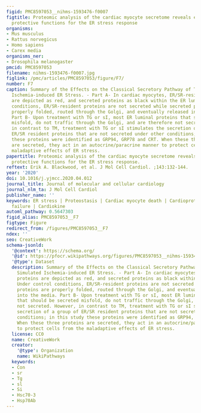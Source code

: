```yaml
---
figid: PMC8597053__nihms-1593476-f0007
figtitle: Proteomic analysis of the cardiac myocyte secretome reveals extracellular
  protective functions for the ER stress response
organisms:
- Mus musculus
- Rattus norvegicus
- Homo sapiens
- Carex media
organisms_ner:
- Drosophila melanogaster
pmcid: PMC8597053
filename: nihms-1593476-f0007.jpg
figlink: /pmc/articles/PMC8597053/figure/F7/
number: F7
caption: Summary of the Effects on the Classical Secretory Pathway of TG- or Simulated
  Ischemia-induced ER Stress. - Part A- In cardiac myocytes, ER/SR-resident proteins
  are depicted as red, and secreted proteins as black within the ER lumen. Under control
  conditions, ER/SR-resident proteins are not secreted while secreted proteins are
  properly folded, routed through the Golgi, and eventually released into the media.
  Part B- Upon treatment with TG or sI, most ER luminal proteins that should be secreted
  misfold, do not traffic through the Golgi, and are therefore not secreted. However,
  in contrast to TM, treatment with TG or sI stimulates the secretion of a group of
  ER/SR resident proteins that are not secreted under other conditions; in this study
  these proteins were identified as GRP94, GRP78 and CRT. When these three proteins
  are secreted, they act in an autocrine/paracrine manner to protect cells from the
  maladaptive effects of ER stress.
papertitle: Proteomic analysis of the cardiac myocyte secretome reveals extracellular
  protective functions for the ER stress response.
reftext: Erik A. Blackwood, et al. J Mol Cell Cardiol. ;143:132-144.
year: '2020'
doi: 10.1016/j.yjmcc.2020.04.012
journal_title: Journal of molecular and cellular cardiology
journal_nlm_ta: J Mol Cell Cardiol
publisher_name: ''
keywords: ER stress | Proteostasis | Cardiac myocyte death | Cardioprotection | Heart
  failure | Cardiokine
automl_pathway: 0.5647303
figid_alias: PMC8597053__F7
figtype: Figure
redirect_from: /figures/PMC8597053__F7
ndex: ''
seo: CreativeWork
schema-jsonld:
  '@context': https://schema.org/
  '@id': https://pfocr.wikipathways.org/figures/PMC8597053__nihms-1593476-f0007.html
  '@type': Dataset
  description: Summary of the Effects on the Classical Secretory Pathway of TG- or
    Simulated Ischemia-induced ER Stress. - Part A- In cardiac myocytes, ER/SR-resident
    proteins are depicted as red, and secreted proteins as black within the ER lumen.
    Under control conditions, ER/SR-resident proteins are not secreted while secreted
    proteins are properly folded, routed through the Golgi, and eventually released
    into the media. Part B- Upon treatment with TG or sI, most ER luminal proteins
    that should be secreted misfold, do not traffic through the Golgi, and are therefore
    not secreted. However, in contrast to TM, treatment with TG or sI stimulates the
    secretion of a group of ER/SR resident proteins that are not secreted under other
    conditions; in this study these proteins were identified as GRP94, GRP78 and CRT.
    When these three proteins are secreted, they act in an autocrine/paracrine manner
    to protect cells from the maladaptive effects of ER stress.
  license: CC0
  name: CreativeWork
  creator:
    '@type': Organization
    name: WikiPathways
  keywords:
  - Con
  - sr
  - Tg
  - sl
  - Si
  - Hsc70-3
  - Hsp70Ab
---
```

